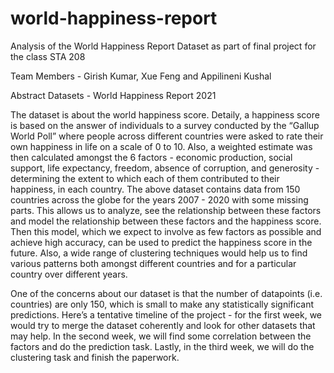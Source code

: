 # world-happiness-report
Analysis of the World Happiness Report Dataset as part of final project for the class STA 208

Team Members - Girish Kumar, Xue Feng and Appilineni Kushal

Abstract
Datasets - World Happiness Report 2021

The dataset is about the world happiness score. Detaily, a happiness score is based on the answer of individuals to a survey conducted by the “Gallup World Poll” where people across different countries were asked to rate their own happiness in life on a scale of 0 to 10. Also, a weighted estimate was then calculated amongst the 6 factors - economic production, social support, life expectancy, freedom, absence of corruption, and generosity - determining the extent to which each of them contributed to their happiness, in each country. The above dataset contains data from 150 countries across the globe for the years 2007 - 2020 with some missing parts. This allows us to analyze, see the  relationship between these factors and model the relationship between these factors and the happiness score. Then this model, which we expect to involve as few factors as possible and achieve high accuracy, can be used to predict the happiness score in the future. Also, a wide range of clustering techniques would help us to find  various patterns both amongst different countries and for a particular country over different years.

One of the concerns about our dataset is that the number of datapoints (i.e. countries) are only 150, which is small to make any statistically significant predictions. Here’s a tentative timeline of the project - for the first week, we would try to merge the dataset coherently and look for other datasets that may help. In the second week, we will find some correlation between the factors and do the prediction task. Lastly, in the third week, we will do the clustering task and finish the paperwork.
